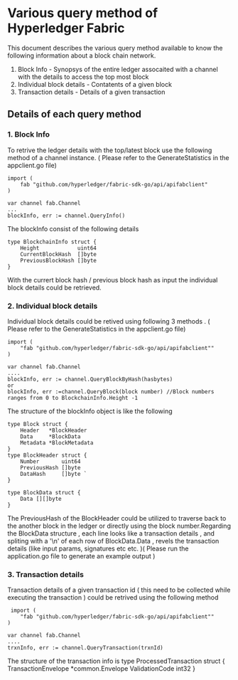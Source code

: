 # Various query method of Hyperledger Fabric 

This document describes the various query method available to know the following information about a block chain network.

1. Block Info - Synopsys of the entire ledger assocaited with a channel with the details to access the top most block
2. Individual block details - Contatents of a given block 
3. Transaction details - Details of a given transaction 

## Details of each query method

### 1. Block Info
To retrive the ledger details with the top/latest block use the following method of a channel instance. 
( Please refer to the GenerateStatistics in the appclient.go file)

    
    
    import (
        fab "github.com/hyperledger/fabric-sdk-go/api/apifabclient"
    )

    var channel fab.Channel 
    ...
    blockInfo, err := channel.QueryInfo()

The blockInfo consist of the following details 

    type BlockchainInfo struct {
	    Height            uint64 
	    CurrentBlockHash  []byte 
	    PreviousBlockHash []byte 
    }

With the currert block hash / previous block hash as input the individual block details could be retrieved. 
    
### 2. Individual block details
Individual block details could be retived using following  3 methods . ( Please refer to the GenerateStatistics in the appclient.go file)

    import (
        "fab "github.com/hyperledger/fabric-sdk-go/api/apifabclient""
    )

    var channel fab.Channel 
    ....
    blockInfo, err := channel.QueryBlockByHash(hasbytes)
    or
    blockInfo, err :=channel.QueryBlock(block number) //Block numbers ranges from 0 to BlockchainInfo.Height -1

The structure of the blockInfo object is like the following 

    type Block struct {
        Header   *BlockHeader   
        Data     *BlockData     
        Metadata *BlockMetadata 
    }
    type BlockHeader struct {
        Number       uint64 
        PreviousHash []byte 
        DataHash     []byte `
    }
    
    type BlockData struct {
        Data [][]byte 
    }
The PreviousHash of the BlockHeader could be utilized to traverse back to the another block in the ledger or directly using the block number.Regarding the BlockData structure , each line looks like a transaction details , and spliting with a '\n' of each row of BlockData.Data , revels the transaction details (like input params, signatures etc etc. )( Please run the application.go file to generate an example output )

### 3. Transaction details 
Transaction details of a given transaction id ( this need to be collected while executing the transaction ) could be retrived using the following method

     import (
        "fab "github.com/hyperledger/fabric-sdk-go/api/apifabclient""
    )

    var channel fab.Channel 
    ....
    trxnInfo, err := channel.QueryTransaction(trxnId)

The structure of the transaction info is 
    type ProcessedTransaction struct {
        TransactionEnvelope *common.Envelope 
        ValidationCode int32 
    }
